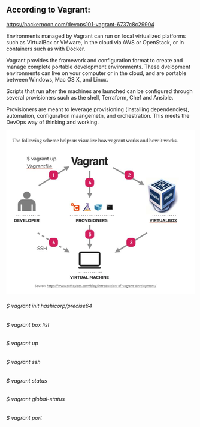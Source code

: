 ## According to Vagrant:

https://hackernoon.com/devops101-vagrant-6737c8c29904

Environments managed by Vagrant can run on local virtualized platforms such as VirtualBox or VMware, in the cloud via AWS or OpenStack, or in containers such as with Docker.

Vagrant provides the framework and configuration format to create and manage complete portable development environments. These dvelopment environments can live on your computer or in the cloud, and are portable between Windows, Mac OS X, and Linux.

Scripts that run after the machines are launched can be configured through several provisioners such as the shell, Terraform, Chef and Ansible.

Provisioners are meant to leverage provisioning (installing dependencies), automation, configuration maangemetn, and orchestration. This meets the DevOps way of thinking and working.

![alt text](vagrant.png)

###### $ vagrant init hashicorp/precise64
###### $ vagrant box list
###### $ vagrant up
###### $ vagrant ssh
###### $ vagrant status
###### $ vagrant global-status
###### $ vagrant port



